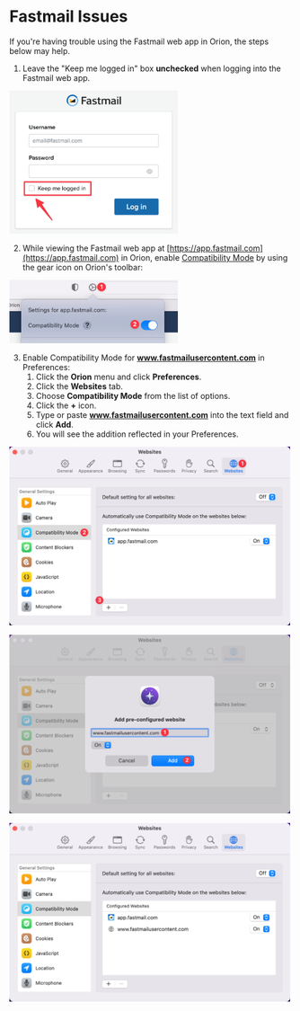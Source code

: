 # Fastmail Issues

If you're having trouble using the Fastmail web app in Orion, the steps below may help.

1. Leave the "Keep me logged in" box **unchecked** when logging into the Fastmail web app.

<img src="../media/fastmail_login.png" width="300" alt="Fastmail Login"><br />

2. While viewing the Fastmail web app at [https://app.fastmail.com](https://app.fastmail.com) in Orion, enable [Compatibility Mode](troubleshooting-webpage-issues.md#macos) by using the gear icon on Orion's toolbar:

<img src="../media/macos_fastmail_compatibility.png" width="300" alt="Compatibility Mode for Fastmail on macOS"><br />

3. Enable Compatibility Mode for **www.fastmailusercontent.com** in Preferences:
   1.  Click the **Orion** menu and click **Preferences**.
   2.  Click the **Websites** tab.
   3.  Choose **Compatibility Mode** from the list of options.
   4.  Click the **+** icon.
   5.  Type or paste **www.fastmailusercontent.com** into the text field and click **Add**.
   6. You will see the addition reflected in your Preferences.

<img src="../media/compatibility_plus_button.png" width="500" alt="Compatibility Mode + Button"><br />

<img src="../media/compatibility_add.png" width="500" alt="Compatibility Mode Add Website"><br />

<img src="../media/compatibility_done.png" width="500" alt="Compatibility Mode Website Added"><br />